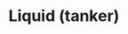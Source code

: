 ---
layout: child_layout/cargo_categories_category
title: Liquid (tanker)
permalink: /cargo-categories/heavy-haulage/liquid-tanker/
hero: /assets/img/content/hero/fullsize/liquid_tanker.jpg
side_nav_id: 3
hero_classes: is-fullscreen
content_type: cargo_item
---